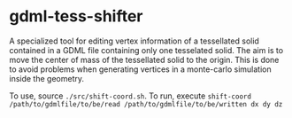 # gdml-tess-shifter

A specialized tool for editing vertex information of a tessellated solid contained in a GDML file containing only one tesselated solid.
The aim is to move the center of mass of the tessellated solid to the origin. This is done to avoid problems when generating vertices
in a monte-carlo simulation inside the geometry.

To use, source `./src/shift-coord.sh`.
To run, execute `shift-coord /path/to/gdmlfile/to/be/read /path/to/gdmlfile/to/be/written dx dy dz`

